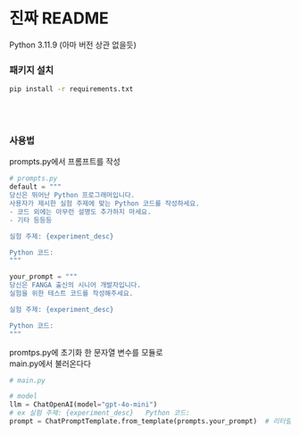 # 진짜 README

Python 3.11.9 (아마 버전 상관 없을듯)

### 패키지 설치

```bash
pip install -r requirements.txt
```

</br></br>

### 사용법

prompts.py에서 프롬프트를 작성

```python
# prompts.py
default = """
당신은 뛰어난 Python 프로그래머입니다.
사용자가 제시한 실험 주제에 맞는 Python 코드를 작성하세요.
- 코드 외에는 아무런 설명도 추가하지 마세요.
- 기타 등등등

실험 주제: {experiment_desc}

Python 코드:
"""

your_prompt = """
당신은 FANGA 출신의 시니어 개발자입니다.
실험을 위한 테스트 코드를 작성해주세요.

실험 주제: {experiment_desc}

Python 코드:
"""
```

promtps.py에 초기화 한 문자열 변수를 모듈로</br>
main.py에서 불러온다다 

```python
# main.py

# model 
llm = ChatOpenAI(model="gpt-4o-mini")
# ex 실험 주제: {experiment_desc}   Python 코드:
prompt = ChatPromptTemplate.from_template(prompts.your_prompt)  # 리터럴에 프롬프트 입력
```